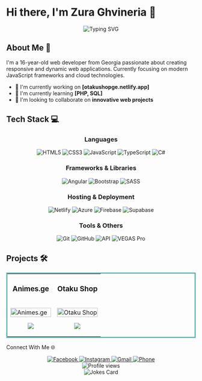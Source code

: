 # Hi there, I'm Zura Ghvineria 👋

<div align="center">
  <img src="https://readme-typing-svg.herokuapp.com?font=Fira+Code&size=30&duration=3000&pause=1000&color=2F81F7&center=true&vCenter=true&width=600&lines=Full-Stack+Developer;16+Year+Old+Coding+Enthusiast;Building+the+Web+of+Tomorrow" alt="Typing SVG" />
</div>

## About Me 🚀

I'm a 16-year-old web developer from Georgia passionate about creating responsive and dynamic web applications. Currently focusing on modern JavaScript frameworks and cloud technologies.

- 🔭 I'm currently working on **[otakushopge.netlify.app]**
- 🌱 I'm currently learning **[PHP, SQL]**
- 👯 I'm looking to collaborate on **innovative web projects**

## Tech Stack 💻

<div align="center">

### Languages
![HTML5](https://img.shields.io/badge/HTML5-E34F26?style=for-the-badge&logo=html5&logoColor=white)
![CSS3](https://img.shields.io/badge/CSS3-1572B6?style=for-the-badge&logo=css3&logoColor=white)
![JavaScript](https://img.shields.io/badge/JavaScript-F7DF1E?style=for-the-badge&logo=javascript&logoColor=black)
![TypeScript](https://img.shields.io/badge/TypeScript-007ACC?style=for-the-badge&logo=typescript&logoColor=white)
![C#](https://img.shields.io/badge/C%23-239120?style=for-the-badge&logo=c-sharp&logoColor=white)

### Frameworks & Libraries
![Angular](https://img.shields.io/badge/Angular-DD0031?style=for-the-badge&logo=angular&logoColor=white)
![Bootstrap](https://img.shields.io/badge/Bootstrap-563D7C?style=for-the-badge&logo=bootstrap&logoColor=white)
![SASS](https://img.shields.io/badge/Sass-CC6699?style=for-the-badge&logo=sass&logoColor=white)

### Hosting & Deployment
![Netlify](https://img.shields.io/badge/Netlify-00C7B7?style=for-the-badge&logo=netlify&logoColor=white)
![Azure](https://img.shields.io/badge/Microsoft_Azure-0089D6?style=for-the-badge&logo=microsoft-azure&logoColor=white)
![Firebase](https://img.shields.io/badge/Firebase-FFCA28?style=for-the-badge&logo=firebase&logoColor=black)
![Supabase](https://img.shields.io/badge/Supabase-3ECF8E?style=for-the-badge&logo=supabase&logoColor=white)

### Tools & Others
![Git](https://img.shields.io/badge/Git-F05032?style=for-the-badge&logo=git&logoColor=white)
![GitHub](https://img.shields.io/badge/GitHub-100000?style=for-the-badge&logo=github&logoColor=white)
![API](https://img.shields.io/badge/API-0096FF?style=for-the-badge&logo=api&logoColor=white)
![VEGAS Pro](https://img.shields.io/badge/VEGAS_Pro-00ADEF?style=for-the-badge&logo=vegas&logoColor=white)

</div>

## Projects 🛠️

<table bordercolor="#66b2b2">
  <tr>
    <td width="50%" valign="top">
      <h3 align="center">Animes.ge</h3>
      <br />
      <a target="_blank" href="https://animes.ge/">
        <img src="https://api.microlink.io?url=https://animes.ge&screenshot=true&meta=false&embed=screenshot.url" width="100%" alt="Animes.ge"/>
      </a>
      <br />
      <p align="center">
        <a href="https://github.com/YOUR_GITHUB_USERNAME/animes-website" target="_blank">
        </a>  
        <a href="https://animes.ge/" target="_blank">
          <img src="https://img.shields.io/badge/Website-00C7B7?style=for-the-badge&logo=netlify&logoColor=white"/>
        </a>
      </p>
    </td>
    <td width="50%" valign="top">
      <h3 align="center">Otaku Shop</h3>
      <br />
      <a target="_blank" href="https://otakushopge.netlify.app">
        <img src="https://api.microlink.io?url=https://otakushopge.netlify.app&screenshot=true&meta=false&embed=screenshot.url" width="100%" alt="Otaku Shop"/>
      </a>
      <br />
      <p align="center">
        <a href="https://github.com/YOUR_GITHUB_USERNAME/otaku-shop" target="_blank">
        </a>
        <a href="https://otakushopge.netlify.app" target="_blank">
          <img src="https://img.shields.io/badge/Website-00C7B7?style=for-the-badge&logo=netlify&logoColor=white"/>
        </a>
      </p>
    </td>
  </tr>
</table>

Connect With Me 🌐
<div align="center">
  <a href="https://facebook.com/zuka.gvineria" target="_blank">
    <img src="https://img.shields.io/badge/Facebook-1877F2?style=for-the-badge&logo=facebook&logoColor=white" alt="Facebook" />
  </a>
  <a href="https://instagram.com/zuka4k" target="_blank">
    <img src="https://img.shields.io/badge/Instagram-E4405F?style=for-the-badge&logo=instagram&logoColor=white" alt="Instagram" />
  </a>
  <a href="mailto:zambaxa321@gmail.com">
    <img src="https://img.shields.io/badge/Gmail-D14836?style=for-the-badge&logo=gmail&logoColor=white" alt="Gmail" />
  </a>
  <a href="tel:+995593574207">
    <img src="https://img.shields.io/badge/Phone-0078D4?style=for-the-badge&logo=phone&logoColor=white" alt="Phone" />
  </a>
</div>
<div align="center">
  <img src="https://komarev.com/ghpvc/?username=YOUR_GITHUB_USERNAME&label=Profile%20views&color=0e75b6&style=flat" alt="Profile views" />
</div>

<div align="center">
  <img src="https://readme-jokes.vercel.app/api?theme=tokyonight" alt="Jokes Card" />
</div>
